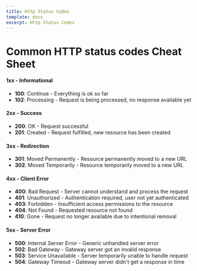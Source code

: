 ```yaml
---
title: Http Status Codes
template: docs
excerpt: Http Status Codes
---
```

# Common HTTP status codes Cheat Sheet

#### 1xx - Informational

- **100**: Continue - Everything is ok so far
- **102**: Processing - Request is being processed, no response available yet

#### 2xx - Success

- **200**: OK - Request successful
- **201**: Created - Request fulfilled, new resource has been created

#### 3xx - Redirection

- **301**: Moved Permanently - Resource permanently moved to a new URL
- **302**: Moved Temporarily - Resource temporarily moved to a new URL

#### 4xx - Client Error

- **400**: Bad Request - Server cannot understand and process the request
- **401**: Unauthorized - Authentication required, user not yet authenticated
- **403**: Forbidden - Insufficient access permissions to the resource
- **404**: Not Found - Requested resource not found
- **410**: Gone - Request no longer available due to intentional removal

#### 5xx - Server Error

- **500**: Internal Server Error - Generic unhandled server error
- **502**: Bad Gateway - Gateway server got an invalid response
- **503**: Service Unavailable - Server temporarily unable to handle request
- **504**: Gateway Timeout - Gateway server didn't get a response in time
